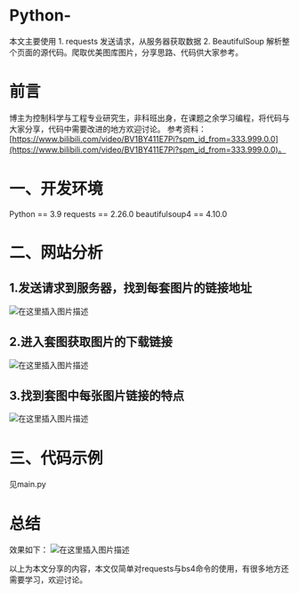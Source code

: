 # Python-
本文主要使用 1. requests 发送请求，从服务器获取数据 2. BeautifulSoup 解析整个页面的源代码。爬取优美图库图片，分享思路、代码供大家参考。





# 前言


博主为控制科学与工程专业研究生，非科班出身，在课题之余学习编程，将代码与大家分享，代码中需要改进的地方欢迎讨论。
参考资料：[https://www.bilibili.com/video/BV1BY411E7Pi?spm_id_from=333.999.0.0](https://www.bilibili.com/video/BV1BY411E7Pi?spm_id_from=333.999.0.0)。





# 一、开发环境
Python == 3.9
requests == 2.26.0
beautifulsoup4 == 4.10.0





# 二、网站分析
## 1.发送请求到服务器，找到每套图片的链接地址
![在这里插入图片描述](https://img-blog.csdnimg.cn/e1f71c0b92bc4677a0ad47cbd4969267.png?x-oss-process=image/watermark,type_d3F5LXplbmhlaQ,shadow_50,text_Q1NETiBATmJlZWU3Nzc3,size_20,color_FFFFFF,t_70,g_se,x_16#pic_center)



## 2.进入套图获取图片的下载链接
![在这里插入图片描述](https://img-blog.csdnimg.cn/84dec3768e5244c4a8d69f2f464f289b.png?x-oss-process=image/watermark,type_d3F5LXplbmhlaQ,shadow_50,text_Q1NETiBATmJlZWU3Nzc3,size_20,color_FFFFFF,t_70,g_se,x_16#pic_center)



## 3.找到套图中每张图片链接的特点
![在这里插入图片描述](https://img-blog.csdnimg.cn/3ed6a60fe56545c6bfbbca59d717f156.png?x-oss-process=image/watermark,type_d3F5LXplbmhlaQ,shadow_50,text_Q1NETiBATmJlZWU3Nzc3,size_20,color_FFFFFF,t_70,g_se,x_16#pic_center)



# 三、代码示例


见main.py




# 总结
效果如下：
![在这里插入图片描述](https://img-blog.csdnimg.cn/20ff235039e344a19e517cdea450a2db.png?x-oss-process=image/watermark,type_d3F5LXplbmhlaQ,shadow_50,text_Q1NETiBATmJlZWU3Nzc3,size_20,color_FFFFFF,t_70,g_se,x_16#pic_center)





以上为本文分享的内容，本文仅简单对requests与bs4命令的使用，有很多地方还需要学习，欢迎讨论。
